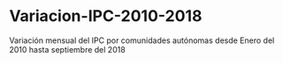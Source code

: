# Variacion-IPC-2010-2018
Variación mensual del IPC por comunidades autónomas desde Enero del 2010 hasta septiembre del 2018
